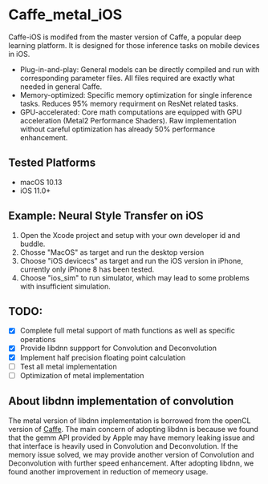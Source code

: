 # Caffe_metal_iOS

Caffe-iOS is modifed from the master version of Caffe, a popular deep learning platform. It is designed for those inference tasks on mobile devices in iOS.

* Plug-in-and-play: General models can be directly compiled and run with corresponding parameter files. All files required are exactly what needed in general Caffe.
* Memory-optimized: Specific memory optimization for single inference tasks. Reduces 95% memory requirment on ResNet related tasks.
* GPU-accelerated: Core math computations are equipped with GPU acceleration (Metal2 Performance Shaders). Raw implementation without careful optimization has already 50% performance enhancement.


## Tested Platforms
* macOS 10.13
* iOS 11.0+

## Example: Neural Style Transfer on iOS
1. Open the Xcode project and setup with your own developer id and buddle.
2. Chosse "MacOS" as target and run the desktop version
3. Choose "iOS devicecs" as target and run the iOS version in iPhone, currently only iPhone 8 has been tested.
4. Choose "ios_sim" to run simulator, which may lead to some problems with insufficient simulation.

## TODO:
- [x] Complete full metal support of math functions as well as specific operations
- [x] Provide libdnn suppport for Convolution and Deconvolution
- [x] Implement half precision floating point calculation
- [ ] Test all metal implementation
- [ ] Optimization of metal implementation

## About libdnn implementation of convolution
The metal version of libdnn implementation is borrowed from the openCL version of [Caffe](https://github.com/BVLC/caffe/tree/opencl). The main concern of adopting libdnn is because we found that the gemm API provided by Apple may have memory leaking issue and that interface is heavily used in Convolution and Deconvolution. If the memory issue solved, we may provide another version of Convolution and Deconvolution with further speed enhancement. After adopting libdnn, we found another improvement in reduction of memeory usage.

